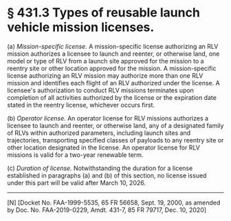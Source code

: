 # § 431.3   Types of reusable launch vehicle mission licenses.

(a) *Mission-specific license.* A mission-specific license authorizing an RLV mission authorizes a licensee to launch and reenter, or otherwise land, one model or type of RLV from a launch site approved for the mission to a reentry site or other location approved for the mission. A mission-specific license authorizing an RLV mission may authorize more than one RLV mission and identifies each flight of an RLV authorized under the license. A licensee's authorization to conduct RLV missions terminates upon completion of all activities authorized by the license or the expiration date stated in the reentry license, whichever occurs first. 


(b) *Operator license.* An operator license for RLV missions authorizes a licensee to launch and reenter, or otherwise land, any of a designated family of RLVs within authorized parameters, including launch sites and trajectories, transporting specified classes of payloads to any reentry site or other location designated in the license. An operator license for RLV missions is valid for a two-year renewable term. 


(c) *Duration of license.* Notwithstanding the duration for a license established in paragraphs (a) and (b) of this section, no license issued under this part will be valid after March 10, 2026.



---

[N] [Docket No. FAA-1999-5535, 65 FR 56658, Sept. 19, 2000, as amended by Doc. No. FAA-2019-0229, Amdt. 431-7, 85 FR 79717, Dec. 10, 2020]





